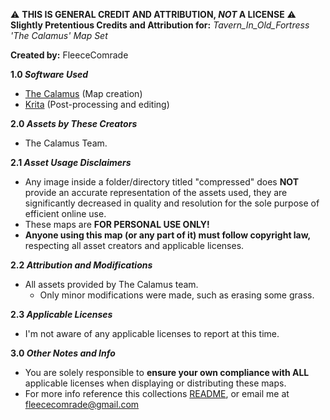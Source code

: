 ⚠️ **THIS IS GENERAL CREDIT AND ATTRIBUTION, *NOT* A LICENSE** ⚠️<br>
**Slightly Pretentious Credits and Attribution for:** *Tavern_In_Old_Fortress 'The Calamus' Map Set*

**Created by:** FleeceComrade

**1.0 _Software Used_**
- [The Calamus](https://trapstreetstudios.com/theCalamus/) (Map creation)
- [Krita](https://krita.org/en/) (Post-processing and editing)

**2.0 _Assets by These Creators_**
- The Calamus Team.

**2.1 _Asset Usage Disclaimers_**
- Any image inside a folder/directory titled "compressed" does **NOT** provide an accurate representation of the assets used, they are significantly decreased in quality and resolution for the sole purpose of efficient online use.
- These maps are **FOR PERSONAL USE ONLY!**
- **Anyone using this map (or any part of it) must follow copyright law,** respecting all asset creators and applicable licenses.

**2.2 _Attribution and Modifications_**
- All assets provided by The Calamus team.
  - Only minor modifications were made, such as erasing some grass.

**2.3 _Applicable Licenses_**
- I'm not aware of any applicable licenses to report at this time.

**3.0 _Other Notes and Info_**
- You are solely responsible to **ensure your own compliance with ALL** applicable licenses when displaying or distributing these maps.
- For more info reference this collections [README](https://github.com/FleeceComrade/TTRPG-Map-Collection/blob/master/README.md), or email me at [fleececomrade@gmail.com](mailto:fleececomrade@gmail.com)